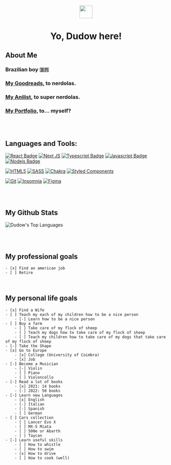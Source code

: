<h3 align="center">
    <img src="https://resumow.vercel.app/Gradient3Big.png" width="40px" height="40px" />
</h3>

<h1 align="center">Yo, Dudow here! </h1>


## About Me

###  Brazilian boy 🇧🇷
### **[My Goodreads](https://www.goodreads.com/user/show/138261088-dudow)**, to nerdolas.
### **[My Anilist](https://anilist.co/user/DinossauroTarado/)**, to super nerdolas.
###   **[My Portfolio](https://resumow.vercel.app/)**, to... myself?


<br/>
<br/>

## Languages and Tools:

<p align="left">

[![React Badge](https://img.shields.io/badge/-React-61DBFB?style=for-the-badge&labelColor=black&logo=react&logoColor=61DBFB)](#)
[![Next JS](https://img.shields.io/badge/Next-black?style=for-the-badge&logo=next.js&logoColor=white)](#)
[![Typescript Badge](https://img.shields.io/badge/-Typescript-007acc?style=for-the-badge&labelColor=black&logo=typescript&logoColor=007acc)](#)
[![Javascript Badge](https://img.shields.io/badge/-Javascript-F0DB4F?style=for-the-badge&labelColor=black&logo=javascript&logoColor=F0DB4F)](#) [![Nodejs Badge](https://img.shields.io/badge/-Nodejs-3C873A?style=for-the-badge&labelColor=black&logo=node.js&logoColor=3C873A)](#)

[![HTML5](https://img.shields.io/badge/html5-%23E34F26.svg?style=for-the-badge&logo=html5&logoColor=white)](#)
[![SASS](https://img.shields.io/badge/SASS-hotpink.svg?style=for-the-badge&logo=SASS&logoColor=white)](#)
[![Chakra](https://img.shields.io/badge/chakra-%234ED1C5.svg?style=for-the-badge&logo=chakraui&logoColor=white)](#)
[![Styled Components](https://img.shields.io/badge/styled--components-DB7093?style=for-the-badge&logo=styled-components&logoColor=white)](#)


[![Git](https://img.shields.io/badge/git-%23F05033.svg?style=for-the-badge&logo=git&logoColor=white)](#)
[![Insomnia](https://img.shields.io/badge/Insomnia-black?style=for-the-badge&logo=insomnia&logoColor=5849BE)](#)
[![Figma](https://img.shields.io/badge/figma-%23F24E1E.svg?style=for-the-badge&logo=figma&logoColor=white)](#)

<br/>
<br/>

## My Github Stats

<p align="left">
  <img alt="Dudow's Top Languages" src="https://github-readme-stats.vercel.app/api/top-langs/?username=Dudow&langs_count=8&count_private=true&layout=compact&theme=react&hide_border=true&bg_color=0D1117" />
</p>
<br/>
<br/>

## My professional goals
    - [x] Find an american job
    - [ ] Retire

<br/>



## My personal life goals

    - [x] Find a Wife
    - [ ] Teach my each of my children how to be a nice person
        - [-] Learn how to be a nice person
    - [ ] Buy a farm
        - [ ] Take care of my flock of sheep
        - [ ] Teach my dogs how to take care of my flock of sheep
        - [ ] Teach my children how to take care of my dogs that take care of my flock of sheep
    - [-] Take the Shape 
    - [x] Go to Europe
        - [x] College (University of Coimbra)
        - [x] Job  
    - [-] Become a Musician 
        - [-] Violin
        - [ ] Piano
        - [ ] Violoncello
    - [-] Read a lot of books
        - [x] 2021: 14 books
        - [-] 2022: 50 books
    - [-] Learn new Languages
        - [x] English
        - [-] Italian
        - [-] Spanish
        - [ ] German
    - [ ] Cars collection
        - [ ] Lancer Evo X
        - [ ] MX-5 Miata
        - [ ] 500e or Abarth
        - [ ] Taycan
    - [-] Learn useful skills
        - [ ] How to whistle 
        - [ ] How to swim 
        - [x] How to drive
        - [ ] How to cook (well)

